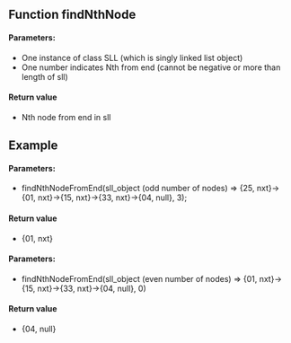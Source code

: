 ## Function findNthNode

#### Parameters:

* One instance of class SLL (which is singly linked list object)
* One number indicates Nth from end (cannot be negative or more than length of sll)

#### Return value

* Nth node from end in sll


## Example

#### Parameters:

* findNthNodeFromEnd(sll_object (odd number of nodes) => {25, nxt}->{01, nxt}->{15, nxt}->{33, nxt}->{04, null}, 3);

#### Return value

* {01, nxt}

#### Parameters:

* findNthNodeFromEnd(sll_object (even number of nodes) => {01, nxt}->{15, nxt}->{33, nxt}->{04, null}, 0)

#### Return value
* {04, null}
